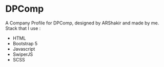 # DPComp

A Company Profile for DPComp, designed by ARShakir and made by me.
Stack that I use :
- HTML
- Bootstrap 5
- Javascript
- SwiperJS
- SCSS
